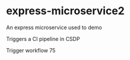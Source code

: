 # express-microservice2
An express microservice used to demo

Triggers a CI pipeline in CSDP

Trigger workflow 75
